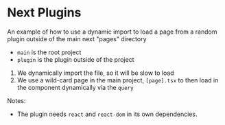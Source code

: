 # Next Plugins

An example of how to use a dynamic import to load a page from a random plugin outside of the main next "pages" directory

- `main` is the root project
- `plugin` is the plugin outside of the project

1. We dynamically import the file, so it will be slow to load
2. We use a wild-card page in the main project, `[page].tsx` to then load in the component dynamically via the `query`

Notes:

- The plugin needs `react` and `react-dom` in its own dependencies.
